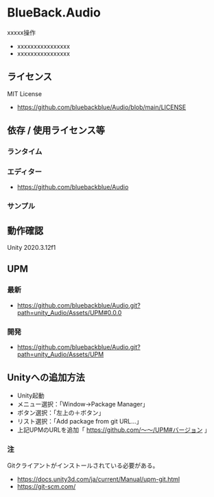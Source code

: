 # BlueBack.Audio
xxxxx操作
* xxxxxxxxxxxxxxxx
* xxxxxxxxxxxxxxxx

## ライセンス
MIT License
* https://github.com/bluebackblue/Audio/blob/main/LICENSE

## 依存 / 使用ライセンス等
### ランタイム
### エディター
* https://github.com/bluebackblue/Audio
### サンプル

## 動作確認
Unity 2020.3.12f1

## UPM
### 最新
* https://github.com/bluebackblue/Audio.git?path=unity_Audio/Assets/UPM#0.0.0
### 開発
* https://github.com/bluebackblue/Audio.git?path=unity_Audio/Assets/UPM

## Unityへの追加方法
* Unity起動
* メニュー選択：「Window->Package Manager」
* ボタン選択：「左上の＋ボタン」
* リスト選択：「Add package from git URL...」
* 上記UPMのURLを追加「 https://github.com/～～/UPM#バージョン 」
### 注
Gitクライアントがインストールされている必要がある。
* https://docs.unity3d.com/ja/current/Manual/upm-git.html
* https://git-scm.com/

